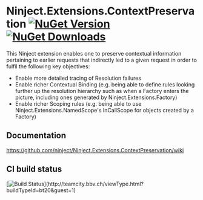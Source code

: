 # Ninject.Extensions.ContextPreservation [![NuGet Version](http://img.shields.io/nuget/v/Ninject.Extensions.ContextPreservation.svg?style=flat)](https://www.nuget.org/packages/Ninject.Extensions.ContextPreservation/) [![NuGet Downloads](http://img.shields.io/nuget/dt/Ninject.Extensions.ContextPreservation.svg?style=flat)](https://www.nuget.org/packages/Ninject.Extensions.ContextPreservation/)

This Ninject extension enables one to preserve contextual information pertaining to earlier requests that indirectly led to a given request in order to fulfil the following key objectives:
- Enable more detailed tracing of Resolution failures
- Enable richer Contextual Binding (e.g. being able to define rules looking further up the resolution hierarchy such as when a Factory enters the picture, including ones generated by Ninject.Extensions.Factory)
- Enable richer Scoping rules (e.g. being able to use Ninject.Extensions.NamedScope's InCallScope for objects created by a Factory)

## Documentation

 https://github.com/ninject/Ninject.Extensions.ContextPreservation/wiki

## CI build status
[![Build Status](https://teamcity.bbv.ch/app/rest/builds/buildType:(id:bt20)/statusIcon)](http://teamcity.bbv.ch/viewType.html?buildTypeId=bt20&guest=1)
